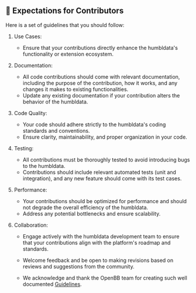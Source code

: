 ## 🎯 __Expectations for Contributors__

Here is a set of guidelines that you should follow:

1. Use Cases:
    - Ensure that your contributions directly enhance the humbldata's functionality or extension ecosystem.

2. Documentation:
    - All code contributions should come with relevant documentation, including the purpose of the contribution, how it works, and any changes it makes to existing functionalities.
    - Update any existing documentation if your contribution alters the behavior of the humbldata.

3. Code Quality:
    - Your code should adhere strictly to the humbldata's coding standards and conventions.
    - Ensure clarity, maintainability, and proper organization in your code.

4. Testing:
    - All contributions must be thoroughly tested to avoid introducing bugs to the humbldata.
    - Contributions should include relevant automated tests (unit and integration), and any new feature should come with its test cases.

5. Performance:
    - Your contributions should be optimized for performance and should not degrade the overall efficiency of the humbldata.
    - Address any potential bottlenecks and ensure scalability.

6. Collaboration:
    - Engage actively with the humbldata development team to ensure that your contributions align with the platform's roadmap and standards.
    - Welcome feedback and be open to making revisions based on reviews and suggestions from the community.

   - We acknowledge and thank the OpenBB team for creating such well documented [Guidelines](https://github.com/OpenBB-finance/OpenBBTerminal/blob/develop/openbb_platform/CONTRIBUTING.md#contributor-guidelines).
